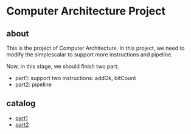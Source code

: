 # Computer Architecture Project

## about

This is the project of Computer Architecture. In this project, we need to modify the simplescalar to support more instructions and pipeline.

Now, in this stage, we should finish two part:

- part1: support two instructions: addOk, bitCount
- part2: pipeline

## catalog

- [part1](./part1/)
- [part2](./part2/)